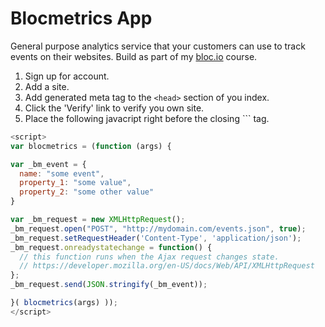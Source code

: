 # Blocmetrics App

General purpose analytics service that your customers can use to track events on their websites. Build as part of my [bloc.io](https://www.bloc.io) course.

1. Sign up for account.
2. Add a site.
3. Add generated meta tag to the ```<head>``` section of you index.
4. Click the 'Verify' link to verify you own site.
5. Place the following javacript right before the closing ```</body> tag.


```javascript
<script>
var blocmetrics = (function (args) {

var _bm_event = {
  name: "some event",
  property_1: "some value",
  property_2: "some other value"
}

var _bm_request = new XMLHttpRequest();
_bm_request.open("POST", "http://mydomain.com/events.json", true);
_bm_request.setRequestHeader('Content-Type', 'application/json');
_bm_request.onreadystatechange = function() {
  // this function runs when the Ajax request changes state.
  // https://developer.mozilla.org/en-US/docs/Web/API/XMLHttpRequest
};
_bm_request.send(JSON.stringify(_bm_event));

}( blocmetrics(args) ));
</script>
```
